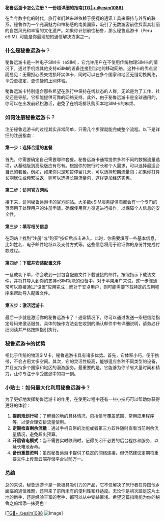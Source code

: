 **秘鲁远游卡怎么注册？一份超详细的指南[[TG💪+ @esim1088](https://t.me/s/esim1088)]**

在当今数字化的时代，旅行者们越来越依赖于便捷的通讯工具来保持与外界的联系。秘鲁作为一个充满魅力和神秘感的南美国家，吸引了无数游客前往探索其壮丽的自然风光和丰富的文化遗产。如果你计划前往秘鲁，那么秘鲁远游卡（Peru eSIM）可能是你最理想的通信解决方案之一。

### 什么是秘鲁远游卡？

秘鲁远游卡是一种电子SIM卡（eSIM），它允许用户在不使用传统物理SIM卡的情况下，通过手机或其他支持eSIM的设备连接到当地的移动网络。这种卡的优点显而易见：无需担心丢失或损坏实体卡，同时可以在多个国家和地区无缝切换网络，享受更稳定、更快捷的上网体验。

秘鲁远游卡特别适合那些希望在旅行中保持在线状态的人群，无论是为了工作、社交还是导航，它都能提供可靠的网络支持。此外，由于秘鲁远游卡是全球通用的，你可以在出发前轻松激活，避免了在机场排队购买本地SIM卡的麻烦。

### 如何注册秘鲁远游卡？

注册秘鲁远游卡的过程其实非常简单，只需几个步骤就能完成整个流程。以下是详细的注册指南：

#### 第一步：选择合适的套餐

首先，你需要确定自己需要哪种套餐。秘鲁远游卡通常提供多种不同的数据流量选项，从基础版到高级版应有尽有。根据你的旅行时长和个人需求，可以选择最适合自己的套餐。例如，如果你只是短暂停留几天，可以选择短期流量包；如果你打算长期居住或频繁往返，则可以选择长期流量包，这样更加经济实惠。

#### 第二步：访问官方网站

接下来，访问秘鲁远游卡的官方网站。大多数eSIM服务提供商都会有一个专门的页面用于处理用户的注册申请。确保使用官方渠道进行操作，以保障个人信息的安全性。

#### 第三步：填写相关信息

在网站上找到“注册”或“购买”按钮后点击进入。此时，你需要填写一些基本信息，比如姓名、电子邮件地址以及支付方式等。这些信息将用于验证你的身份并完成付款过程。

#### 第四步：下载并安装配置文件

一旦成功下单，你会收到一封包含配置文件下载链接的邮件。按照指示下载该文件，并将其导入到你的支持eSIM功能的设备中。对于苹果用户来说，这一步骤通常可以直接通过“设置”应用完成；而对于安卓用户，则可能需要下载特定的应用程序来帮助导入配置文件。

#### 第五步：激活远游卡

最后一步就是激活你的秘鲁远游卡了！通常情况下，你可以通过发送一条短信给指定号码来激活服务。具体的操作方法会在收到的确认邮件中有详细说明，请务必仔细阅读并严格按照指引执行。

### 秘鲁远游卡的优势

相比于传统的物理SIM卡，秘鲁远游卡具有诸多优势。首先，它体积小巧，便于携带，不会占用太多空间。其次，它的灵活性极高，能够适应各种不同类型的设备，并且支持多个国家和地区的漫游服务。最重要的是，它能够为你节省大量时间和精力，让你专注于享受旅途中的每一刻。

### 小贴士：如何最大化利用秘鲁远游卡？

为了更好地发挥秘鲁远游卡的作用，在使用过程中还有一些小技巧可以帮助你获得更好的体验：

1. **提前规划行程**：了解目的地的具体情况，包括信号覆盖范围、常用应用程序等，以便合理安排流量使用。
2. **定期检查剩余流量**：通过手机自带的功能或者第三方软件随时查看当前剩余流量情况，避免超出预算。
3. **开启省电模式**：当不需要实时联网时，记得关闭不必要的后台程序和服务，以延长电池寿命。
4. **备份重要资料**：虽然秘鲁远游卡提供了稳定的网络连接，但仍然建议定期将重要文件上传至云端存储平台以防万一。

### 总结

总的来说，秘鲁远游卡是一款极具吸引力的产品，它不仅解决了旅行者在异国他乡面临的通信难题，还带来了前所未有的便利性和舒适度。无论你是初次踏足这片土地的新手，还是经验丰富的老手，都可以从中受益匪浅。希望这篇指南能为你的秘鲁之旅增添一抹亮色！

[[TG💪+ @esim1088](https://t.me/s/esim1088) ![Image](https://i.postimg.cc/4NQfJmqS/Snipaste-2025-05-13-00-14-12.png)]
